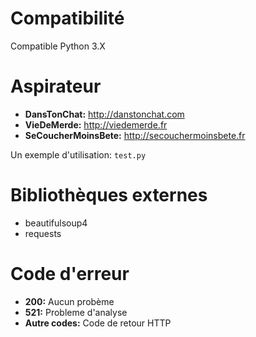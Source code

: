 # Compatibilité

Compatible Python 3.X

# Aspirateur

* **DansTonChat:** http://danstonchat.com
* **VieDeMerde:** http://viedemerde.fr
* **SeCoucherMoinsBete:** http://secouchermoinsbete.fr

Un exemple d'utilisation: `test.py`

# Bibliothèques externes

* beautifulsoup4
* requests

# Code d'erreur

* **200:** Aucun probème
* **521:** Probleme d'analyse
* **Autre codes:** Code de retour HTTP

